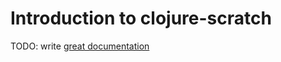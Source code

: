 # Introduction to clojure-scratch

TODO: write [great documentation](http://jacobian.org/writing/what-to-write/)
